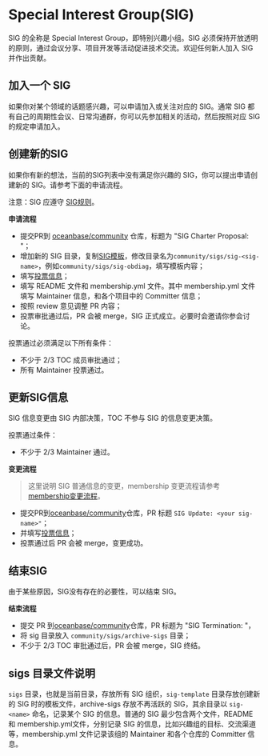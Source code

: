 # Special Interest Group(SIG)

SIG 的全称是 Special Interest Group，即特别兴趣小组。SIG 必须保持开放透明的原则，通过会议分享、项目开发等活动促进技术交流。欢迎任何新人加入 SIG 并作出贡献。

## 加入一个 SIG
如果你对某个领域的话题感兴趣，可以申请加入或关注对应的 SIG。通常 SIG 都有自己的周期性会议、日常沟通群，你可以先参加相关的活动，然后按照对应 SIG 的规定申请加入。

## 创建新的SIG
如果你有新的想法，当前的SIG列表中没有满足你兴趣的 SIG，你可以提出申请创建新的 SIG。请参考下面的申请流程。

注意：SIG 应遵守 [SIG规则](./governance.md)。

**申请流程**

- 提交PR到 [oceanbase/community](https://github.com/oceanbase/community) 仓库，标题为 "SIG Charter Proposal: <your sig-name>"；
- 增加新的 SIG 目录，复制[SIG模板](./sig-template/)，修改目录名为`community/sigs/sig-<sig-name>`，例如`community/sigs/sig-obdiag`，填写模板内容；
- 填写[投票信息](../votes/README_CN.md)；
- 填写 README 文件和 membership.yml 文件。其中 membership.yml 文件填写 Maintainer 信息，和各个项目中的 Committer 信息；
- 按照 review 意见调整 PR 内容；
- 投票审批通过后，PR 会被 merge，SIG 正式成立。必要时会邀请你参会讨论。

投票通过必须满足以下所有条件：
- 不少于 2/3 TOC 成员审批通过；
- 所有 Maintainer 投票通过。

## 更新SIG信息

SIG 信息变更由 SIG 内部决策，TOC 不参与 SIG 的信息变更决策。

投票通过条件：
- 不少于 2/3 Maintainer 通过。

**变更流程**

> 这里说明 SIG 普通信息的变更，membership 变更流程请参考 [membership变更流程](./membership.md)。

- 提交PR到[oceanbase/community](https://github.com/oceanbase/community)仓库，PR 标题 `SIG Update: <your sig-name>"`；
- 并填写[投票信息](../votes/README_CN.md)；
- 投票通过后 PR 会被 merge，变更成功。

## 结束SIG
由于某些原因，SIG没有存在的必要性，可以结束 SIG。

**结束流程**
- 提交 PR 到[oceanbase/community](https://github.com/oceanbase/community)仓库，PR 标题为 "SIG Termination: <your sig-name>"，
- 将 sig 目录放入 `community/sigs/archive-sigs` 目录；
- 不少于  2/3 TOC 审批通过后，PR 会被 merge，SIG 终结。

## sigs 目录文件说明
`sigs` 目录，也就是当前目录，存放所有 SIG 组织，`sig-template` 目录存放创建新的 SIG 时的模板文件，archive-sigs 存放不再活跃的 SIG，其余目录以 `sig-<name>` 命名，记录某个 SIG 的信息。普通的 SIG 最少包含两个文件，README 和 membership.yml文件，分别记录 SIG 的信息，比如兴趣组的目标、交流渠道等，membership.yml 文件记录该组的 Maintainer 和各个仓库的 Committer 信息。
